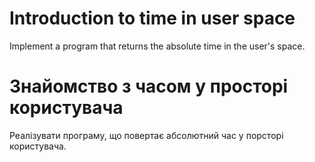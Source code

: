 # Introduction to time in user space

Implement a program that returns the absolute time in the user's space.

# Знайомство з часом у просторі користувача

Реалізувати програму, що повертає абсолютний час у порсторі користувача.